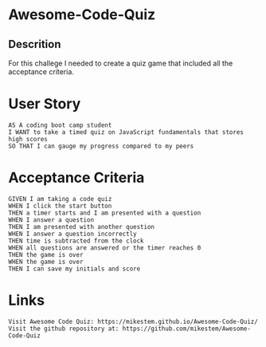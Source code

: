 # Awesome-Code-Quiz

## Descrition
For this challege I needed to create a quiz game that included all the acceptance criteria.

# User Story
```
AS A coding boot camp student
I WANT to take a timed quiz on JavaScript fundamentals that stores high scores
SO THAT I can gauge my progress compared to my peers
``` 

# Acceptance Criteria
```
GIVEN I am taking a code quiz
WHEN I click the start button
THEN a timer starts and I am presented with a question
WHEN I answer a question
THEN I am presented with another question
WHEN I answer a question incorrectly
THEN time is subtracted from the clock
WHEN all questions are answered or the timer reaches 0
THEN the game is over
WHEN the game is over
THEN I can save my initials and score
```

# Links
```
Visit Awesome Code Quiz: https://mikestem.github.io/Awesome-Code-Quiz/
Visit the github repository at: https://github.com/mikestem/Awesome-Code-Quiz